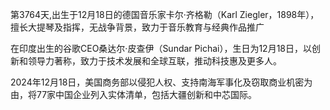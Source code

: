 第3764天,出生于12月18日的德国音乐家卡尔·齐格勒（Karl Ziegler，1898年），擅长大提琴及指挥，无战争背景，致力于音乐教育与经典作品推广

在印度出生的谷歌CEO桑达尔·皮查伊（Sundar Pichai），生日为12月18日，以创新和领导力著称，致力于技术发展和全球互联，推动科技惠及更多人。

2024年12月18日，美国商务部以侵犯人权、支持南海军事化及窃取商业机密为由，将77家中国企业列入实体清单，包括大疆创新和中芯国际。